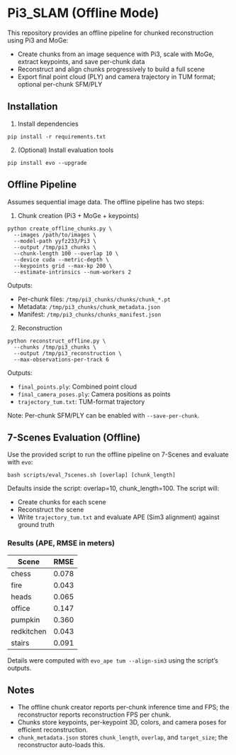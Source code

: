 # Pi3_SLAM (Offline Mode)

This repository provides an offline pipeline for chunked reconstruction using Pi3 and MoGe:

- Create chunks from an image sequence with Pi3, scale with MoGe, extract keypoints, and save per-chunk data
- Reconstruct and align chunks progressively to build a full scene
- Export final point cloud (PLY) and camera trajectory in TUM format; optional per-chunk SFM/PLY


## Installation

1) Install dependencies
```
pip install -r requirements.txt
```

2) (Optional) Install evaluation tools
```
pip install evo --upgrade
```


## Offline Pipeline

Assumes sequential image data.
The offline pipeline has two steps:

1) Chunk creation (Pi3 + MoGe + keypoints)
```
python create_offline_chunks.py \
  --images /path/to/images \
  --model-path yyfz233/Pi3 \
  --output /tmp/pi3_chunks \
  --chunk-length 100 --overlap 10 \
  --device cuda --metric-depth \
  --keypoints grid --max-kp 200 \
  --estimate-intrinsics --num-workers 2
```

Outputs:
- Per-chunk files: `/tmp/pi3_chunks/chunks/chunk_*.pt`
- Metadata: `/tmp/pi3_chunks/chunk_metadata.json`
- Manifest: `/tmp/pi3_chunks/chunks_manifest.json`

2) Reconstruction
```
python reconstruct_offline.py \
  --chunks /tmp/pi3_chunks \
  --output /tmp/pi3_reconstruction \
  --max-observations-per-track 6
```

Outputs:
- `final_points.ply`: Combined point cloud
- `final_camera_poses.ply`: Camera positions as points
- `trajectory_tum.txt`: TUM-format trajectory

Note: Per-chunk SFM/PLY can be enabled with `--save-per-chunk`.


## 7-Scenes Evaluation (Offline)

Use the provided script to run the offline pipeline on 7-Scenes and evaluate with `evo`:
```
bash scripts/eval_7scenes.sh [overlap] [chunk_length]
```

Defaults inside the script: overlap=10, chunk_length=100. The script will:
- Create chunks for each scene
- Reconstruct the scene
- Write `trajectory_tum.txt` and evaluate APE (Sim3 alignment) against ground truth

### Results (APE, RMSE in meters)

| Scene       | RMSE |
|-------------|-----:|
| chess       | 0.078 |
| fire        | 0.043 |
| heads       | 0.065 |
| office      | 0.147 |
| pumpkin     | 0.360 |
| redkitchen  | 0.043 |
| stairs      | 0.091 |

Details were computed with `evo_ape tum --align-sim3` using the script’s outputs.


## Notes

- The offline chunk creator reports per-chunk inference time and FPS; the reconstructor reports reconstruction FPS per chunk.
- Chunks store keypoints, per-keypoint 3D, colors, and camera poses for efficient reconstruction.
- `chunk_metadata.json` stores `chunk_length`, `overlap`, and `target_size`; the reconstructor auto-loads this.

